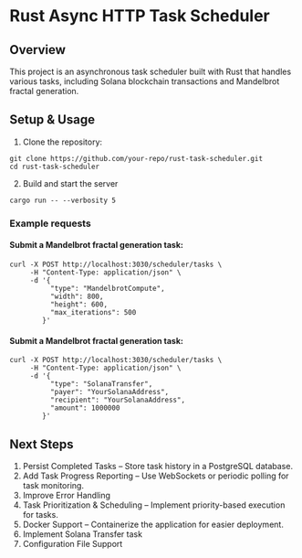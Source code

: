 # Rust Async HTTP Task Scheduler

## Overview

This project is an asynchronous task scheduler built with Rust that handles various tasks,
including Solana blockchain transactions and Mandelbrot fractal generation.

## Setup & Usage
1. Clone the repository:
```
git clone https://github.com/your-repo/rust-task-scheduler.git
cd rust-task-scheduler
```

2. Build and start the server
```
cargo run -- --verbosity 5
```

### Example requests
#### Submit a Mandelbrot fractal generation task:
```
curl -X POST http://localhost:3030/scheduler/tasks \
     -H "Content-Type: application/json" \
     -d '{
          "type": "MandelbrotCompute",
          "width": 800,
          "height": 600,
          "max_iterations": 500
        }'
```

#### Submit a Mandelbrot fractal generation task:
```
curl -X POST http://localhost:3030/scheduler/tasks \
     -H "Content-Type: application/json" \
     -d '{
          "type": "SolanaTransfer",
          "payer": "YourSolanaAddress",
          "recipient": "YourSolanaAddress",
          "amount": 1000000
        }'
```

## Next Steps

1. Persist Completed Tasks – Store task history in a PostgreSQL database.
2. Add Task Progress Reporting – Use WebSockets or periodic polling for task monitoring.
3. Improve Error Handling
5. Task Prioritization & Scheduling – Implement priority-based execution for tasks.
6. Docker Support – Containerize the application for easier deployment.
7. Implement Solana Transfer task
8. Configuration File Support